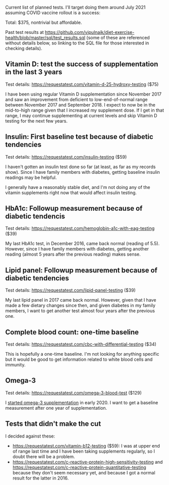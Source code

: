 Current list of planned tests. I'll target doing them around July 2021
assuming COVID vaccine rollout is a success:

Total: $375, nontrivial but affordable.

Past test results at https://github.com/vipulnaik/diet-exercise-health/blob/master/sql/test_results.sql (some of these are referenced without details below, so linking to the SQL file for those interested in checking details).

## Vitamin D: test the success of supplementation in the last 3 years

Test details: https://requestatest.com/vitamin-d-25-hydroxy-testing ($75)

I have been using regular Vitamin D supplementation since November
2017 and saw an improvement from deficient to low-end-of-normal range
between November 2017 and September 2018. I expect to now be in the
mid-to-high range given that I increased my supplement dose. If I get
in that range, I may continue supplementing at current levels and skip
Vitamin D testing for the next few years.

## Insulin: First baseline test because of diabetic tendencies

Test details: https://requestatest.com/insulin-testing ($59)

I haven't gotten an insulin test done so far (at least, as far as my
records show). Since I have family members with diabetes, getting
baseline insulin readings may be helpful.

I generally have a reasonably stable diet, and I'm not doing any of
the vitamin supplements right now that would affect insulin testing.

## HbA1c: Followup measurement because of diabetic tendencis

Test details: https://requestatest.com/hemoglobin-a1c-with-eag-testing ($39)

My last HbA1c test, in December 2016, came back normal (reading of
5.5). However, since I have family members with diabetes, getting
another reading (almost 5 years after the previous reading) makes
sense.

## Lipid panel: Followup measurement because of diabetic tendencies

Test details: https://requestatest.com/lipid-panel-testing ($39)

My last lipid panel in 2017 came back normal. However, given that I
have made a few dietary changes since then, and given diabetes in my
family members, I want to get another test almost four years after the
previous one.

## Complete blood count: one-time baseline

Test details: https://requestatest.com/cbc-with-differential-testing ($34)

This is hopefully a one-time baseline. I'm not looking for anything
specific but it would be good to get information related to white
blood cells and immunity.

## Omega-3

Test details: https://requestatest.com/omega-3-blood-test ($129)

I [started omega-3
supplementation](2019-12-30-decision-to-start-taking-omega-3-supplements.md)
in early 2020. I want to get a baseline measurement after one year of
supplementation.

## Tests that didn't make the cut

I decided against these:

* https://requestatest.com/vitamin-b12-testing ($59): I was at upper
  end of range last time and I have been taking supplements regularly,
  so I doubt there will be a problem.
* https://requestatest.com/c-reactive-protein-high-sensitivity-testing
  and https://requestatest.com/c-reactive-protein-quantitative-testing
  because they don't seem necessary yet, and because I got a normal
  result for the latter in 2016.